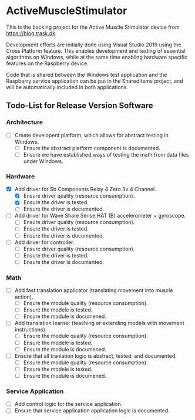 # ActiveMuscleStimulator
This is the backing project for the Active Muscle Stimulator device from https://blog.trask.dk.

Development efforts are initially done using Visual Studio 2019 using the Cross Platform feature.
This enables development and testing of essential algorithms on Windows, while at the same time
enabling hardware specific features on the Raspberry device.

Code that is shared between the Windows test application and the Raspberry service application
can be put in the SharedItems project, and will be automatically included in both applications.

## Todo-List for Release Version Software

### Architecture

- [ ] Create developent platform, which allows for abstract testing in Windows.
  - [ ] Ensure the abstract platform component is documented.
  - [ ] Ensure we have established ways of testing the math from data files under Windows.

### Hardware

- [x] Add driver for Sb Components Relay 4 Zero 3v 4 Channel.
  - [x] Ensure driver quality (resource consumption).
  - [x] Ensure the driver is tested.
  - [ ] Ensure the driver is documented. 
- [ ] Add driver for Wave Share Sense HAT (B) accelerometer + gyroscope.
  - [ ] Ensure driver quality (resource consumption).
  - [ ] Ensure the driver is tested.
  - [ ] Ensure the driver is documented. 
- [ ] Add driver for controller.
  - [ ] Ensure driver quality (resource consumption).
  - [ ] Ensure the driver is tested.
  - [ ] Ensure the driver is documented. 

### Math

- [ ] Add fast translation applicator (translating movement into muscle action).
  - [ ] Ensure the module quality (resource consumption).
  - [ ] Ensure the modele is tested.
  - [ ] Ensure the module is documened.
- [ ] Add translation learner (teaching or extending models with movement instructions).
  - [ ] Ensure the module quality (resource consumption).
  - [ ] Ensure the modele is tested.
  - [ ] Ensure the module is documened.
- [ ] Ensure that all tranlation logic is abstract, tested, and documented.
  - [ ] Ensure the module quality (resource consumption).
  - [ ] Ensure the modele is tested.
  - [ ] Ensure the module is documened.

### Service Application

- [ ] Add control logic for the service application.
- [ ] Ensure that service application application logic is documented.
